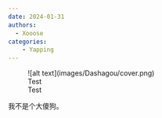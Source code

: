 ```yaml
---
date: 2024-01-31
authors:
  - Xooose
categories:
    - Yapping
---
```


<figure markdown="span">
  ![alt text](images/Dashagou/cover.png)
  <figcaption>
  Test <br>
  Test
  </figcaption>
</figure>

<!-- more -->

我不是个大傻狗。